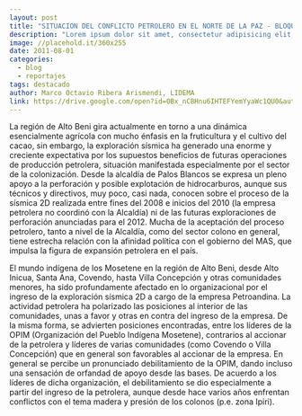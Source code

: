 ```yaml
---
layout: post
title: "SITUACION DEL CONFLICTO PETROLERO EN EL NORTE DE LA PAZ - BLOQUE LIQUIMUNI"
description: "Lorem ipsum dolor sit amet, consectetur adipisicing elit, sed do eiusmod tempor incididunt ut labore et dolore magna aliqua. Ut enim ad minim veniam, quis nostrud exercitation ullamco laboris nisi ut aliquip ex ea commodo consequat"
image: //placehold.it/360x255
date: 2011-08-01
categories: 
  - blog
  - reportajes
tags: destacado
author: Marco Octavio Ribera Arismendi, LIDEMA
link: https://drive.google.com/open?id=0Bx_nCBHnu6IHTEFYemYyaWc1QU0&authuser=1
--- 
```


La región de Alto Beni gira actualmente en torno a una dinámica esencialmente agrícola con mucho énfasis en la fruticultura y el cultivo del cacao, sin embargo, la  exploración sísmica ha generado una enorme y creciente expectativa por los supuestos  beneficios de futuras operaciones de producción petrolera, situación manifestada  especialmente por el sector de la colonización. Desde la alcaldía de Palos Blancos se  expresa un pleno apoyo a la perforación y posible explotación de hidrocarburos,  aunque sus técnicos y directivos, muy poco, casi nada, conocen sobre el proceso de la  sísmica 2D realizada entre fines del 2008 e inicios del 2010 (la empresa petrolera no  coordinó con la Alcaldía) ni de las futuras exploraciones de perforación anunciadas  para el 2012. Mucha de la aceptación del proceso petrolero, tanto a nivel de la  Alcaldía, como del sector colono en general, tiene estrecha relación con la afinidad  política con el gobierno del MAS, que impulsa la figura de expansión petrolera en el  país.

El mundo indígena de los Mosetene en la región de Alto Beni, desde Alto Inicua, Santa  Ana, Covendo, hasta Villa Concepción y otras comunidades menores, ha sido  profundamente afectado en lo organizacional por el ingreso de la exploración sísmica  2D a cargo de la empresa Petroandina. La actividad petrolera ha polarizado las  posiciones al interior de las comunidades, unas a favor y otras en contra del ingreso  de la empresa. De la misma forma, se advierten posiciones encontradas, entre los  líderes de la OPIM (Organización del Pueblo Indígena Mosetene), contrarios al  accionar de la petrolera y líderes de varias comunidades (como Covendo o Villa  Concepción) que en general son favorables al accionar de la empresa. En general se  percibe un pronunciado debilitamiento de la OPIM, dando incluso una sensación de  orfandad de apoyo desde las bases. De acuerdo a los líderes de dicha organización, el  debilitamiento se dio especialmente a partir del ingreso de la petrolera, aunque desde  hace varios años enfrentan conflictos con el tema madera y presión de los colonos (p.e.  zona Ipiri).
